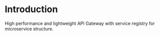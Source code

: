# Introduction
High performance and lightweight API Gateway with service registry for microservice structure.
